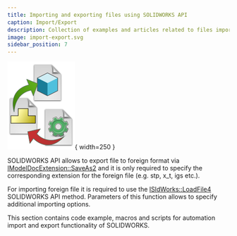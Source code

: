```yaml
---
title: Importing and exporting files using SOLIDWORKS API
caption: Import/Export
description: Collection of examples and articles related to files importing and exporting using SOLIDWORKS API
image: import-export.svg
sidebar_position: 7
---
```

![Importing and exporting SOLIDWORKS files with SOLIDWORKS API](import-export.svg){ width=250 }

SOLIDWORKS API allows to export file to foreign format via [IModelDocExtension::SaveAs2](https://help.solidworks.com/2019/english/api/sldworksapi/solidworks.interop.sldworks~solidworks.interop.sldworks.imodeldocextension~saveas2.html) and it is only required to specify the corresponding extension for the foreign file (e.g. stp, x_t, igs etc.).

For importing foreign file it is required to use the [ISldWorks::LoadFile4](https://help.solidworks.com/2019/english/api/sldworksapi/solidworks.interop.sldworks~solidworks.interop.sldworks.isldworks~loadfile4.html) SOLIDWORKS API method. Parameters of this function allows to specify additional importing options.

This section contains code example, macros and scripts for automation import and export functionality of SOLIDWORKS.

